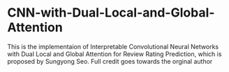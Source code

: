 # CNN-with-Dual-Local-and-Global-Attention
This is the implementaion of Interpretable Convolutional Neural Networks with Dual Local and Global Attention for Review Rating Prediction, which is proposed by Sungyong Seo.
Full credit goes towards the orginal author

